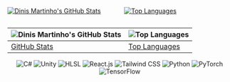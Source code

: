 <div style="display: flex; flex-direction: row;">
  <div style="flex: 50%; padding-right: 10px;">
    
[![Dinis Martinho's GitHub Stats](https://github-readme-stats.vercel.app/api?username=DinisMartinho&show_icons=true&count_private=true&theme=radical)](https://github.com/DinisMartinho)
    
  </div>
  <div style="flex: 50%; padding-left: 10px;">
    
[![Top Languages](https://github-readme-stats.vercel.app/api/top-langs/?username=DinisMartinho&langs_count=8&layout=compact&theme=radical)](https://github.com/DinisMartinho)
    
  </div>
</div>

| ![Dinis Martinho's GitHub Stats](https://github-readme-stats.vercel.app/api?username=DinisMartinho&show_icons=true&count_private=true&theme=radical) | ![Top Languages](https://github-readme-stats.vercel.app/api/top-langs/?username=DinisMartinho&langs_count=8&layout=compact&theme=radical) |
| --- | --- |
| [GitHub Stats](https://github.com/DinisMartinho) | [Top Languages](https://github.com/DinisMartinho) |



<p align="center">
  <img src="https://img.shields.io/badge/-C%23-239120?style=flat&logo=c-sharp&logoColor=white" alt="C#">
  <img src="https://img.shields.io/badge/-Unity-000000?style=flat&logo=unity&logoColor=white" alt="Unity">
  <img src="https://img.shields.io/badge/-HLSL-FFD700?style=flat&logo=unity&logoColor=white" alt="HLSL">
  <img src="https://img.shields.io/badge/-React.js-61DAFB?style=flat&logo=react&logoColor=white" alt="React.js">
  <img src="https://img.shields.io/badge/-Tailwind_CSS-38B2AC?style=flat&logo=tailwind-css&logoColor=white" alt="Tailwind CSS">
  <img src="https://img.shields.io/badge/-Python-3776AB?style=flat&logo=python&logoColor=white" alt="Python">
  <img src="https://img.shields.io/badge/-PyTorch-EE4C2C?style=flat&logo=pytorch&logoColor=white" alt="PyTorch">
  <img src="https://img.shields.io/badge/-TensorFlow-FF6F00?style=flat&logo=tensorflow&logoColor=white" alt="TensorFlow">
</p>
